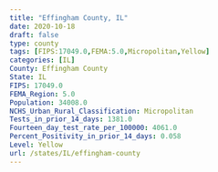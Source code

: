 ```yaml
---
title: "Effingham County, IL"
date: 2020-10-18
draft: false
type: county
tags: [FIPS:17049.0,FEMA:5.0,Micropolitan,Yellow]
categories: [IL]
County: Effingham County
State: IL
FIPS: 17049.0
FEMA_Region: 5.0
Population: 34008.0
NCHS_Urban_Rural_Classification: Micropolitan
Tests_in_prior_14_days: 1381.0
Fourteen_day_test_rate_per_100000: 4061.0
Percent_Positivity_in_prior_14_days: 0.058
Level: Yellow
url: /states/IL/effingham-county
---
```



